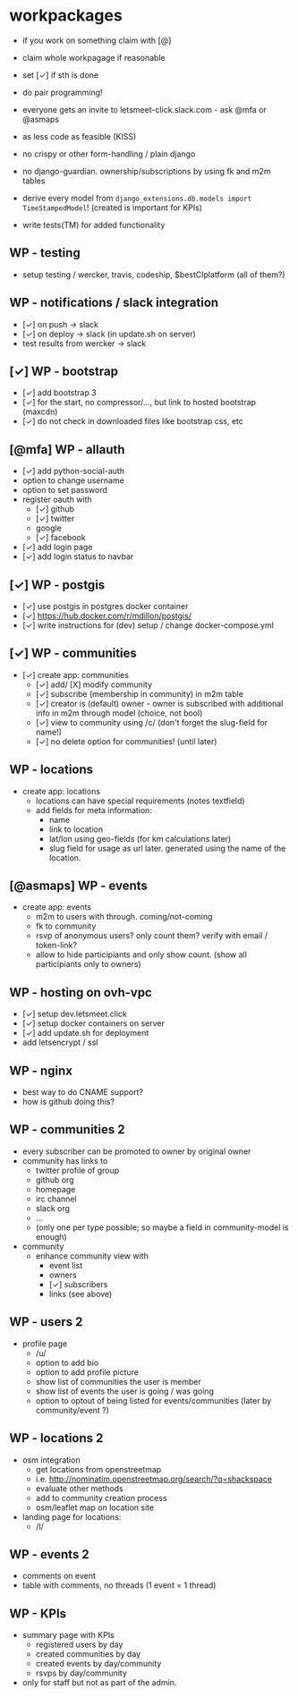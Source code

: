 # workpackages

- if you work on something claim with [@<handle>]
- claim whole workpagage if reasonable
- set [✓] if sth is done
- do pair programming!
- everyone gets an invite to letsmeet-click.slack.com - ask @mfa or @asmaps

- as less code as feasible (KISS)
- no crispy or other form-handling / plain django
- no django-guardian. ownership/subscriptions by using fk and m2m tables
- derive every model from `django_extensions.db.models import TimeStampedModel`! (created is important for KPIs)
- write tests(TM) for added functionality

## WP - testing

- setup testing / wercker, travis, codeship, $bestCIplatform (all of them?)

## WP - notifications / slack integration

- [✓] on push -> slack
- [✓] on deploy -> slack (in update.sh on server)
- test results from wercker -> slack

## [✓] WP - bootstrap

- [✓] add bootstrap 3
- [✓] for the start, no compressor/..., but link to hosted bootstrap (maxcdn)
- [✓] do not check in downloaded files like bootstrap css, etc

## [@mfa] WP - allauth

- [✓] add python-social-auth
- option to change username
- option to set password
- register oauth with
  - [✓] github
  - [✓] twitter
  - google
  - [✓] facebook
- [✓] add login page
- [✓] add login status to navbar

## [✓] WP - postgis

- [✓] use postgis in postgres docker container
- [✓] https://hub.docker.com/r/mdillon/postgis/
- [✓] write instructions for (dev) setup / change docker-compose.yml

## [✓] WP - communities

- [✓] create app: communities
  - [✓] add/ [X] modify community
  - [✓] subscribe (membership in community) in m2m table
  - [✓] creator is (default) owner - owner is subscribed with additional info in m2m through model (choice, not bool)
  - [✓] view to community using /c/<slug> (don't forget the slug-field for name!)
  - [✓] no delete option for communities! (until later)

## WP - locations

- create app: locations
  - locations can have special requirements (notes textfield)
  - add fields for meta information:
    - name
    - link to location
    - lat/lon using geo-fields (for km calculations later)
    - slug field for usage as url later. generated using the name of the location.

## [@asmaps] WP - events

- create app: events
  - m2m to users with through. coming/not-coming
  - fk to community
  - rsvp of anonymous users? only count them? verify with email / token-link?
  - allow to hide participiants and only show count. (show all participiants only to owners)

## WP - hosting on ovh-vpc

- [✓] setup dev.letsmeet.click
- [✓] setup docker containers on server
- [✓] add update.sh for deployment
- add letsencrypt / ssl

## WP - nginx

- best way to do CNAME support?
- how is github doing this?

## WP - communities 2

- every subscriber can be promoted to owner by original owner
- community has links to
  - twitter profile of group
  - github org
  - homepage
  - irc channel
  - slack org
  - ...
  - (only one per type possible; so maybe a field in community-model is enough)
- community
  - enhance community view with
    - event list
    - owners
    - [✓] subscribers
    - links (see above)

## WP - users 2

- profile page
  - /u/<username>
  - option to add bio
  - option to add profile picture
  - show list of communities the user is member
  - show list of events the user is going / was going
  - option to optout of being listed for events/communities (later by community/event ?)

## WP - locations 2

- osm integration
  - get locations from openstreetmap
  - i.e. http://nominatim.openstreetmap.org/search/?q=shackspace
  - evaluate other methods
  - add to community creation process
  - osm/leaflet map on location site
- landing page for locations:
  - /l/<slug>

## WP - events 2

- comments on event
- table with comments, no threads (1 event = 1 thread)

## WP - KPIs

- summary page with KPIs
  - registered users by day
  - created communities by day
  - created events by day/community
  - rsvps by day/community
- only for staff but not as part of the admin.
